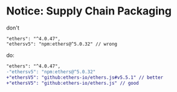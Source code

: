 Notice: Supply Chain Packaging 
==================

don't

```jsonc
"ethers": "^4.0.47",
"ethersv5": "npm:ethers@^5.0.32" // wrong
```

do:

```diff
"ethers": "^4.0.47",
-"ethersv5": "npm:ethers@^5.0.32"
+"ethersV5": "github:ethers-io/ethers.js#v5.5.1" // better 
+"ethersV5": "github:ethers-io/ethers.js" // good
```
